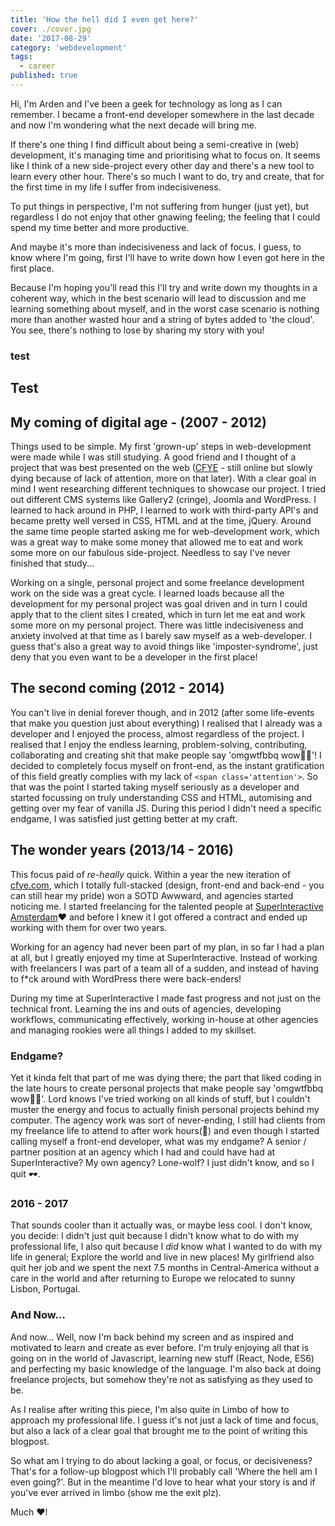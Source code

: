 ```yaml
---
title: 'How the hell did I even get here?'
cover: ./cover.jpg
date: '2017-08-29'
category: 'webdevelopment'
tags:
  - career
published: true
---
```


Hi, I'm Arden and I've been a geek for technology as long as I can remember. I became a front-end developer somewhere in the last decade and now I'm wondering what the next decade will bring me.

If there's one thing I find difficult about being a semi-creative in (web) development, it's managing time and prioritising what to focus on. It seems like I think of a new side-project every other day and there's a new tool to learn every other hour. There's so much I want to do, try and create, that for the first time in my life I suffer from indecisiveness.

To put things in perspective, I'm not suffering from hunger (just yet), but regardless I do not enjoy that other gnawing feeling; the feeling that I could spend my time better and more productive.

And maybe it's more than indecisiveness and lack of focus. I guess, to know where I'm going, first I'll have to write down how I even got here in the first place.

Because I'm hoping you'll read this I'll try and write down my thoughts in a coherent way, which in the best scenario will lead to discussion and me learning something about myself, and in the worst case scenario is nothing more than another wasted hour and a string of bytes added to 'the cloud'. You see, there's nothing to lose by sharing my story with you!

### test

## Test

## My coming of digital age - (2007 - 2012)

Things used to be simple. My first 'grown-up' steps in web-development were made while I was still studying. A good friend and I thought of a project that was best presented on the web ([CFYE](http://cfye.com) - still online but slowly dying because of lack of attention, more on that later). With a clear goal in mind I went researching different techniques to showcase our project. I tried out different CMS systems like Gallery2 (cringe), Joomla and WordPress. I learned to hack around in PHP, I learned to work with third-party API's and became pretty well versed in CSS, HTML and at the time, jQuery. Around the same time people started asking me for web-development work, which was a great way to make some money that allowed me to eat and work some more on our fabulous side-project. Needless to say I've never finished that study...

Working on a single, personal project and some freelance development work on the side was a great cycle. I learned loads because all the development for my personal project was goal driven and in turn I could apply that to the client sites I created, which in turn let me eat and work some more on my personal project. There was little indecisiveness and anxiety involved at that time as I barely saw myself as a web-developer. I guess that's also a great way to avoid things like 'imposter-syndrome', just deny that you even want to be a developer in the first place!

## The second coming (2012 - 2014)

You can't live in denial forever though, and in 2012 (after some life-events that make you question just about everything) I realised that I already was a developer and I enjoyed the process, almost regardless of the project. I realised that I enjoy the endless learning, problem-solving, contributing, collaborating and creating shit that make people say 'omgwtfbbq wow👌🏼'!
I decided to completely focus myself on front-end, as the instant gratification of this field greatly complies with my lack of `<span class='attention'>`.
So that was the point I started taking myself seriously as a developer and started focussing on truly understanding CSS and HTML, automising and getting over my fear of vanilla JS. During this period I didn't need a specific endgame, I was satisfied just getting better at my craft.

## The wonder years (2013/14 - 2016)

This focus paid of _re-heally_ quick. Within a year the new iteration of [cfye.com](http://cfye.com), which I totally full-stacked (design, front-end and back-end - you can still hear my pride) won a SOTD Awwward, and agencies started noticing me. I started freelancing for the talented people at [SuperInteractive Amsterdam](http://superinteractive.com)❤️ and before I knew it I got offered a contract and ended up working with them for over two years.

Working for an agency had never been part of my plan, in so far I had a plan at all, but I greatly enjoyed my time at SuperInteractive. Instead of working with freelancers I was part of a team all of a sudden, and instead of having to f\*ck around with WordPress there were back-enders!

During my time at SuperInteractive I made fast progress and not just on the technical front. Learning the ins and outs of agencies, developing workflows, communicating effectively, working in-house at other agencies and managing rookies were all things I added to my skillset.

### Endgame?

Yet it kinda felt that part of me was dying there; the part that liked coding in the late hours to create personal projects that make people say 'omgwtfbbq wow👌🏼'. Lord knows I've tried working on all kinds of stuff, but I couldn't muster the energy and focus to actually finish personal projects behind my computer. The agency work was sort of never-ending, I still had clients from my freelance life to attend to after work hours(🤑) and even though I started calling myself a front-end developer, what was my endgame? A senior / partner position at an agency which I had and could have had at SuperInteractive? My own agency? Lone-wolf? I just didn't know, and so I quit 🕶️.

### 2016 - 2017

That sounds cooler than it actually was, or maybe less cool. I don't know, you decide: I didn't just quit because I didn't know what to do with my professional life, I also quit because I _did_ know what I wanted to do with my life in general; Explore the world and live in new places! My girlfriend also quit her job and we spent the next 7.5 months in Central-America without a care in the world and after returning to Europe we relocated to sunny Lisbon, Portugal.

### And Now…

And now... Well, now I'm back behind my screen and as inspired and motivated to learn and create as ever before. I'm truly enjoying all that is going on in the world of Javascript, learning new stuff (React, Node, ES6) and perfecting my basic knowledge of the language. I'm also back at doing freelance projects, but somehow they're not as satisfying as they used to be.

As I realise after writing this piece, I'm also quite in Limbo of how to approach my professional life. I guess it's not just a lack of time and focus, but also a lack of a clear goal that brought me to the point of writing this blogpost.

So what am I trying to do about lacking a goal, or focus, or decisiveness? That's for a follow-up blogpost which I'll probably call 'Where the hell am I even going?'.
But in the meantime I'd love to hear what your story is and if you've ever arrived in limbo (show me the exit plz).

Much ❤️!
